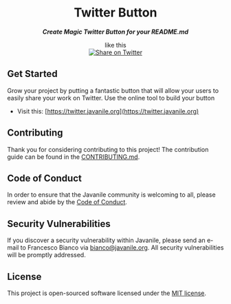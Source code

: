 <div align="center">

# Twitter Button

***Create Magic Twitter Button for your README.md***  
  
like this  
[![Share on Twitter](https://img.shields.io/badge/-share%20on%20twitter-blue?logo=twitter&style=for-the-badge)](https://twitter.com/intent/tweet?text=Hello%20world)

</div>

## Get Started

Grow your project by putting a fantastic button that will allow your users to easily share your work on Twitter. Use the online tool to build your button

- Visit this: [https://twitter.javanile.org](https://twitter.javanile.org)

## Contributing

Thank you for considering contributing to this project! The contribution guide can be found in the [CONTRIBUTING.md](CONTRIBUTING.md).

## Code of Conduct

In order to ensure that the Javanile community is welcoming to all, please review and abide by the [Code of Conduct](CONTRIBUTING.md#code-of-conduct).

## Security Vulnerabilities

If you discover a security vulnerability within Javanile, please send an e-mail to Francesco Bianco via [bianco@javanile.org](mailto:bianco@javanile.org). All security vulnerabilities will be promptly addressed.

## License

This project is open-sourced software licensed under the [MIT license](LICENSE).
